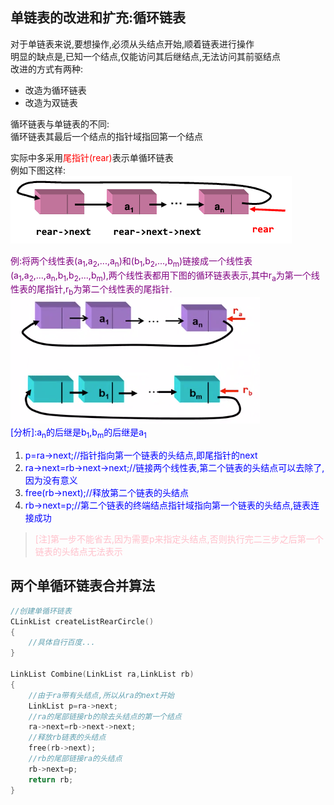 单链表的改进和扩充:循环链表
-----------
对于单链表来说,要想操作,必须从头结点开始,顺着链表进行操作<br>
明显的缺点是,已知一个结点,仅能访问其后继结点,无法访问其前驱结点<br>
改进的方式有两种:<br>
* 改造为循环链表
* 改造为双链表

循环链表与单链表的不同:<br>
循环链表其最后一个结点的指针域指回第一个结点<br>

实际中多采用<font color=red>尾指针(rear)</font>表示单循环链表<br>
例如下图这样:<br>
![F1](https://github.com/CyberYui/DataStructures/blob/master/C/MyOwnSingleLinkedList_C/TailPointerREAR.png)<br>

<font color=purple>例:将两个线性表(a<sub>1</sub>,a<sub>2</sub>,...,a<sub>n</sub>)和(b<sub>1</sub>,b<sub>2</sub>,...,b<sub>m</sub>)链接成一个线性表(a<sub>1</sub>,a<sub>2</sub>,...,a<sub>n</sub>,b<sub>1</sub>,b<sub>2</sub>,...,b<sub>m</sub>),两个线性表都用下图的循环链表表示,其中r<sub>a</sub>为第一个线性表的尾指针,r<sub>b</sub>为第二个线性表的尾指针.</font><br>
![F2](https://github.com/CyberYui/DataStructures/blob/master/C/MyOwnSingleLinkedList_C/ExampleGraph1.png)<br>
<font color=blue>[分析]:a<sub>n</sub>的后继是b<sub>1</sub>,b<sub>m</sub>的后继是a<sub>1</sub></font><br>
1. <font color=blue>p=ra->next;//指针指向第一个链表的头结点,即尾指针的next</font>
2. <font color=blue>ra->next=rb->next->next;//链接两个线性表,第二个链表的头结点可以去除了,因为没有意义</font>
3. <font color=blue>free(rb->next);//释放第二个链表的头结点</font>
4. <font color=blue>rb->next=p;//第二个链表的终端结点指针域指向第一个链表的头结点,链表连接成功</font>
><font color=pink>[注]第一步不能省去,因为需要p来指定头结点,否则执行完二三步之后第一个链表的头结点无法表示
</font>

两个单循环链表合并算法
----------------
```c
//创建单循环链表
CLinkList createListRearCircle()
{
    //具体自行百度...
}

LinkList Combine(LinkList ra,LinkList rb)
{
    //由于ra带有头结点,所以从ra的next开始
    LinkList p=ra->next;
    //ra的尾部链接rb的除去头结点的第一个结点
    ra->next=rb->next->next;
    //释放rb链表的头结点
    free(rb->next);
    //rb的尾部链接ra的头结点
    rb->next=p;
    return rb;
}
```